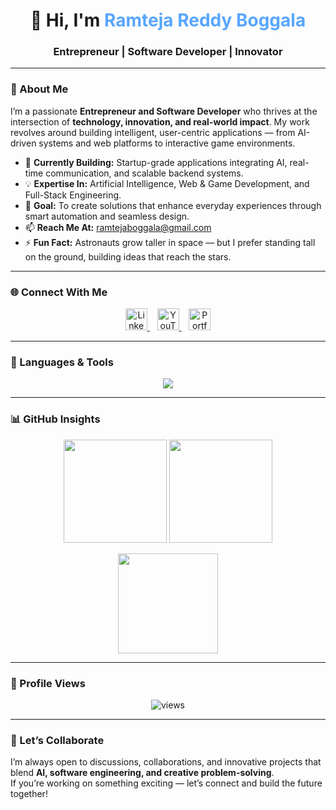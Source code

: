 <!-- Header Section -->
<h1 align="center">👋 Hi, I'm <span style="color:#58a6ff;">Ramteja Reddy Boggala</span></h1>
<h3 align="center">Entrepreneur | Software Developer | Innovator</h3>

---

### 🧠 About Me
I’m a passionate **Entrepreneur and Software Developer** who thrives at the intersection of **technology, innovation, and real-world impact**. My work revolves around building intelligent, user-centric applications — from AI-driven systems and web platforms to interactive game environments.

- 🔭 **Currently Building:** Startup-grade applications integrating AI, real-time communication, and scalable backend systems.  
- 💡 **Expertise In:** Artificial Intelligence, Web & Game Development, and Full-Stack Engineering.  
- 🎯 **Goal:** To create solutions that enhance everyday experiences through smart automation and seamless design.  
- 📫 **Reach Me At:** [ramtejaboggala@gmail.com](mailto:ramtejaboggala@gmail.com)  
- ⚡ **Fun Fact:** Astronauts grow taller in space — but I prefer standing tall on the ground, building ideas that reach the stars.  

---

### 🌐 Connect With Me  
<p align="center">
  <a href="https://linkedin.com/in/ramteja-reddy-boggala-2145a1236" target="_blank">
    <img src="https://skillicons.dev/icons?i=linkedin" height="35" alt="LinkedIn"/>
  </a>
  &nbsp;&nbsp;
  <a href="https://www.youtube.com/@ramtejaboggala" target="_blank">
    <img src="https://skillicons.dev/icons?i=youtube" height="35" alt="YouTube"/>
  </a>
  &nbsp;&nbsp;
  <a href="https://ramtejareddy.netlify.app/" target="_blank">
    <img src="https://cdn-icons-png.flaticon.com/512/847/847969.png" height="35" alt="Portfolio"/>
  </a>
</p>

---

### 🧩 Languages & Tools  
<p align="center">
  <img src="https://skillicons.dev/icons?i=python,java,js,react,nodejs,express,html,css,tailwind,mysql,mongodb,firebase,flask,pytorch,tensorflow,unity,aws,postman,git&perline=8" />
</p>

---

### 📊 GitHub Insights  
<p align="center">
  <img src="https://github-readme-stats.vercel.app/api?username=ramteja24&show_icons=true&theme=tokyonight&hide_border=true&bg_color=0d1117" height="165px" />
  <img src="https://github-readme-streak-stats.herokuapp.com?user=ramteja24&theme=tokyonight&hide_border=true&background=0d1117" height="165px" />
</p>

<p align="center">
  <img src="https://github-readme-stats.vercel.app/api/top-langs?username=ramteja24&show_icons=true&layout=compact&theme=tokyonight&hide_border=true&bg_color=0d1117" height="160px" />
</p>

---

### 🚀 Profile Views  
<p align="center">
  <img src="https://komarev.com/ghpvc/?username=ramteja24&label=Profile%20Views&color=blueviolet&style=flat" alt="views" />
</p>

---

### 💬 Let’s Collaborate  
I’m always open to discussions, collaborations, and innovative projects that blend **AI, software engineering, and creative problem-solving**.  
If you’re working on something exciting — let’s connect and build the future together!
